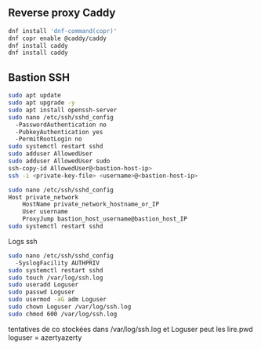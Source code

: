 ## Reverse proxy Caddy

```bash
dnf install 'dnf-command(copr)'
dnf copr enable @caddy/caddy
dnf install caddy
dnf install caddy
```

## Bastion SSH

```bash
sudo apt update
sudo apt upgrade -y
sudo apt install openssh-server
sudo nano /etc/ssh/sshd_config
  -PasswordAuthentication no
  -PubkeyAuthentication yes
  -PermitRootLogin no
sudo systemctl restart sshd
sudo adduser AllowedUser
sudo adduser AllowedUser sudo
ssh-copy-id AllowedUser@<bastion-host-ip>
ssh -i <private-key-file> <username>@<bastion-host-ip>
```

```bash
sudo nano /etc/ssh/sshd_config
Host private_network
    HostName private_network_hostname_or_IP
    User username
    ProxyJump bastion_host_username@bastion_host_IP
sudo systemctl restart sshd
```
Logs ssh
```BASH
sudo nano /etc/ssh/sshd_config
  -SyslogFacility AUTHPRIV
sudo systemctl restart sshd
sudo touch /var/log/ssh.log
sudo useradd Loguser
sudo passwd Loguser 
sudo usermod -aG adm Loguser
sudo chown Loguser /var/log/ssh.log
sudo chmod 600 /var/log/ssh.log
```
tentatives de co stockées dans /var/log/ssh.log et Loguser peut les lire.pwd loguser = azertyazerty
